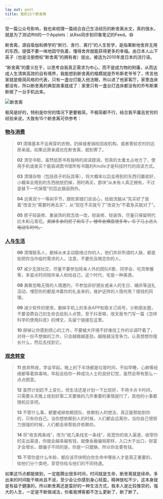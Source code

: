 ```yaml
---
lay out: post
title: 我的15个断舍离
---
```


受一篇公众号影响，我也来梳理一篇结合自己生活经历的断舍离水文，真的很水，就是为了测试Ifttt的一个Applets：从Rss同步到印象笔记的Feed。😄

断舍离，源自瑜伽和佛学的“断行、舍行、离行”的人生哲学，是指果断地舍弃无用的东西，提倡不要一味地固守执着，懂得舍弃就能获得更多的幸福。由日本人山下英子（也是注册商标“断舍离”的拥有者）提出，被选为2010年度日本的流行语。

“断舍离”的要义在于，以思考自我真正需求为中心，而不是成为物的附庸，从而达成人生清爽高效的自有境界，我能想到断舍离的楷模就是乔布斯老爷爷了，传言他家就是极简风格的代表，只有一盏台灯能入他法眼，所以进了他家客厅，家里连床都没有，所以断舍离的典型故事就成了：家里只有一盏台灯连床都没有的乔布斯果断做了一台手机出来。

![断舍离]( https://raw.githubusercontent.com/zeove/zeove.github.io/master/pic/duansheli.jpg)

极简是好的，特别是你穷的情况下更要极简，不极简都不行，结合我平庸且贫穷的经验来说，大致有15个断舍离可供参考：



### **<u>物与消费</u>**



> **01** 清理基本不会再穿的衣物，扔掉或者捐给回收机构，或者寄给农村的远房亲戚。如果远房亲戚也在断舍离，就别寄了。
>
> **02** 清空书柜，虽然纸质书有独特的阅读腔调，但真的太重太占地方了，使用手机或者买个能装进图书馆所有书籍的Kindle才是科技时代的阅读方式。
>
> **03** 清理杂物（包括孩子的玩具等），将大概率以后会用到的东西归置收好，小概率会用到的东西统统扔掉，用时再买，那块“从未有人真正拥有，不过是替下一代保管”的百达翡丽例外。
>
> **04** 远离双十一等剁手节，跟败家娘们谈谈心，给她洗脑从“先买好了放着”改变为“需要时再去买”，从“现在不买就亏了”改变为“不着急买就对了”。
>
> **05** 房子轻装修、重装饰的观念改一改，轻装修、轻装饰，尽量只保留明代红木和元青花。~~卖掉多余的房子和车子，楼市会横盘很多年，车子马上进入电动车时代。~~



### **<u>人与生活</u>**



> **06** 清理联系人，删掉从未主动联络过你的人，他们并非所谓的人脉，都是些把你当作临时需求的人，注意，不要伤及暗恋你的人。
>
> **07** 减少无效社交，尽量不要参加除亲人外的团队K歌、同学会、吃货聚餐等，多留点时间陪伴亲人和给自己，这个时代，宅是一种美德。
>
> **08** 勇敢忽略无情的人情邀约，不参加非好朋友或亲人的生日、婚庆等送礼活动，埋怨你的都是冲着你的礼金来的，维护这样的人情何用？借钱的同理。
>
> **09** 减少软件的使用，删掉手机上的多余APP和取关订阅号，少刷朋友圈，不要浪费自己的生命去给别人点赞。至于抖音嘛，改天我专门写一篇《怎样科学的使用抖音》的博文，先留个链接在这里。
>
> **10** 辞掉让你感到烦心的工作，不要被大环境不好难找工作的论调吓着了，对待一份不想做的工作，只会越做越差劲，越拖越没竞争力。认真想想你擅长什么，然后去找到它。



### **<u>观念转变</u>**



> **11** 放弃熬夜，学会早起。晚上的下半场都是垃圾时间，不如早睡，心肺等经络都等着排毒呐，早起会给你一种成功人士的良好幻觉，虽然会带有那么一点点困意。
>
> **12** 虽然计划赶不上变化，但生活还是计划一下比较好，不用卡点卡时间，只需要头天晚上规划好第二天要做的几件重要的事情就行了，其他的小事都随机应变吧。
>
> **13** 不管什么事，都要戒掉依赖团队、依赖别人的想法，真正能帮助到你的，只有你自己。当你想依赖别人的时候，人们都会远离你，当你自己很努力很强的时候，人们都会来帮助并依赖你。
>
> **14** 将“收支两条线”，改为“收几条线支一条线”，拓宽你的收入渠道，收窄你的支出渠道，你就会越来越有钱，就像金融骗局那样，入口大于出口，财富才会增长，跟骗子不同的是，你是一只貔貅，所以你会更有钱。
>
> **15** 不管你是什么年龄，都应该尽快明白你生命中哪些人才是真正重要的，给他们分个类吧，享受你给与他们的不同待遇。

如果这15点都能做到，一定能腾出很多时间，时间就是生命，断舍离就是续命。多出来的时间能干嘛尚且不说，至少会让你感到身心轻盈，精神放松不少，这本身就是有益于健康的，所以断舍离还是蛮好的一种生活方式，我本人是比较推崇的，强大的人生，一定是不断做减法，你看我博客都不怎么更新了，断了断了。